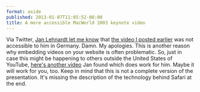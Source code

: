 ```yaml
---
format: aside
published: 2013-01-07T11:05:52-08:00
title: A more accessible MacWorld 2003 keynote video
---
```

Via Twitter, [Jan Lehnardt let me know](https://twitter.com/janl/status/288335969353089024) that [the video I posted earlier](/2013/01/07/macworld-2003-keynote/) was not accessible to him in Germany. Damn. My apologies. This is another reason why embedding videos on your website is often problematic. So, just in case this might be happening to others outside the United States of YouTube, [here's another video](http://www.youtube.com/watch?v=T_ZNXQujgXw) Jan found which does work for him. Maybe it will work for you, too. Keep in mind that this is not a complete version of the presentation. It's missing the description of the technology behind Safari at the end.
